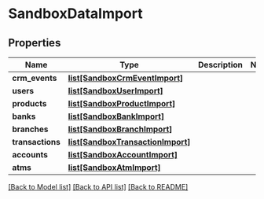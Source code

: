 # SandboxDataImport

## Properties
Name | Type | Description | Notes
------------ | ------------- | ------------- | -------------
**crm_events** | [**list[SandboxCrmEventImport]**](SandboxCrmEventImport.md) |  | 
**users** | [**list[SandboxUserImport]**](SandboxUserImport.md) |  | 
**products** | [**list[SandboxProductImport]**](SandboxProductImport.md) |  | 
**banks** | [**list[SandboxBankImport]**](SandboxBankImport.md) |  | 
**branches** | [**list[SandboxBranchImport]**](SandboxBranchImport.md) |  | 
**transactions** | [**list[SandboxTransactionImport]**](SandboxTransactionImport.md) |  | 
**accounts** | [**list[SandboxAccountImport]**](SandboxAccountImport.md) |  | 
**atms** | [**list[SandboxAtmImport]**](SandboxAtmImport.md) |  | 

[[Back to Model list]](../README.md#documentation-for-models) [[Back to API list]](../README.md#documentation-for-api-endpoints) [[Back to README]](../README.md)


